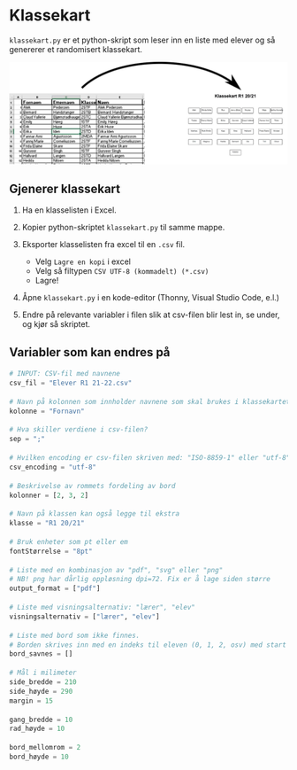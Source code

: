# Klassekart

`klassekart.py` er et python-skript som  leser inn en liste med elever og så genererer et randomisert klassekart.

![Fra navneliste til klassekart!](illustrasjon.png)

## Gjenerer klassekart

1. Ha en klasselisten i Excel.
2. Kopier python-skriptet `klassekart.py` til samme mappe.
3. Eksporter klasselisten fra excel til en `.csv` fil.
   * Velg `Lagre en kopi` i excel
   * Velg så filtypen `CSV UTF-8 (kommadelt) (*.csv)`
   * Lagre!

4. Åpne `klassekart.py` i en kode-editor (Thonny, Visual Studio Code, e.l.)
5. Endre på relevante variabler i filen slik at csv-filen blir lest in, se under, og kjør så skriptet.

## Variabler som kan endres på
```python
# INPUT: CSV-fil med navnene
csv_fil = "Elever R1 21-22.csv"

# Navn på kolonnen som innholder navnene som skal brukes i klassekartet
kolonne = "Fornavn"

# Hva skiller verdiene i csv-filen?
sep = ";"

# Hvilken encoding er csv-filen skriven med: "ISO-8859-1" eller "utf-8"
csv_encoding = "utf-8"

# Beskrivelse av rommets fordeling av bord
kolonner = [2, 3, 2]

# Navn på klassen kan også legge til ekstra
klasse = "R1 20/21"

# Bruk enheter som pt eller em
fontStørrelse = "8pt"

# Liste med en kombinasjon av "pdf", "svg" eller "png"
# NB! png har dårlig oppløsning dpi=72. Fix er å lage siden større
output_format = ["pdf"]

# Liste med visningsalternativ: "lærer", "elev"
visningsalternativ = ["lærer", "elev"]

# Liste med bord som ikke finnes.
# Borden skrives inn med en indeks til eleven (0, 1, 2, osv) med start lengst frem til venstre (lærervisning).
bord_savnes = []

# Mål i milimeter
side_bredde = 210
side_høyde = 290
margin = 15

gang_bredde = 10
rad_høyde = 10

bord_mellomrom = 2
bord_høyde = 10
```